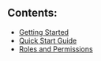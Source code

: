 ## Contents:

- [Getting Started](Getting-Started)
- [Quick Start Guide](Quick-Start-Guide)
- [Roles and Permissions](Roles-and-Permissions)